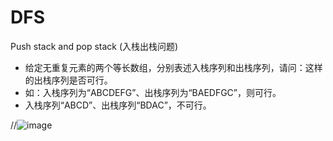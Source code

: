 # DFS

Push stack and pop stack (入栈出栈问题)
* 给定无重复元素的两个等长数组，分别表述入栈序列和出栈序列，请问：这样的出栈序列是否可行。
* 如：入栈序列为“ABCDEFG”、出栈序列为“BAEDFGC”，则可行。
* 入栈序列“ABCD”、出栈序列“BDAC”，不可行。

//![image](https://github.com/AstroMen/Algorithm-DataStructure/blob/master/DFS/.JPG)



